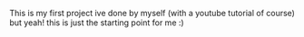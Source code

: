 This is my first project ive done by myself (with a youtube tutorial of course) but yeah! this is just the starting point for me :) 
